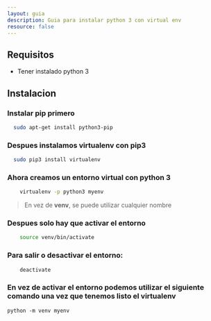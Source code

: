 ```yaml
---
layout: guia
description: Guia para instalar python 3 con virtual env
resource: false
---
```


## Requisitos

- Tener instalado python 3 

## Instalacion 

### Instalar **pip** primero

```bash
  sudo apt-get install python3-pip
```

### Despues instalamos **virtualenv** con pip3

```bash
  sudo pip3 install virtualenv 
```

### Ahora creamos un entorno virtual con python 3

```bash
    virtualenv -p python3 myenv
```

>En vez de **venv**, se puede utilizar cualquier nombre

### Despues solo hay que activar el entorno    

```bash    
    source venv/bin/activate
```

### Para salir o desactivar el entorno:

```bash
    deactivate
```

### En vez de activar el entorno podemos utilizar el siguiente comando una vez que tenemos listo el virtualenv
    python -m venv myenv
